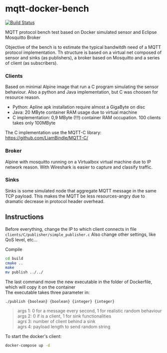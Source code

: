 # mqtt-docker-bench 
[![Build Status](https://travis-ci.org/simoberny/mqtt-docker-bench.svg?branch=master)](https://travis-ci.org/simoberny/mqtt-docker-bench)

MQTT protocol bench test based on Docker simulated sensor and Eclipse Mosquitto Broker

Objective of the bench is to estimate the typical bandwitdh need of a MQTT protocol implementation. 
Th structure is based on a virtual net composed of sensor and sinks (as publishers), a broker based on Mosquitto and a series of client (as subscribers).

### Clients
Based on minimal Alpine image that run a C program simulating the sensor behaviour. 
Also a python and Java implementation, but C was choosen for resource reason. 

- Python: Apline apk installation require almost a GigaByte on disc
- Java: 20 MByte container RAM usage due to virtual machine
- C implementation: 0,9 MByte (!!!) container RAM occupation. 100 clients takes only 100MByte

The C implementation use the MQTT-C library: https://github.com/LiamBindle/MQTT-C/

### Broker
Alpine with mosquitto running on a Virtualbox virtual machine due to IP network reason. With Wireshark is easier to capture and classify traffic.

### Sinks
Sinks is some simulated node that aggregate MQTT message in the same TCP payload. This makes the MQTT be less resources-angry due to dramatic decrease in protocol header overhead. 


## Instructions
Before everything, change the IP to which client connects in file ``clients/C/publisher/simple_publisher.c``
Also change other settings, like QoS level, etc...

Compile

```bash
cd build  
cmake ..  
make  
mv publish ../../  
```

The last command move the new executable in the folder of Dockerfile, which will copy it on the container  
The executable takes three parameter in:

```
./publish {boolean} {boolean} {integer} {integer}
```
>args 1: 0 for a message every second, 1 for realistic random behaviour  
>args 2: 0 if is a client, 1 for sink functionalities  
>agrs 3: number of client behind a sink    
>agrs 4: payload length to send random string 

To start the docker's client: 

```bash
docker-compose up -d
```

